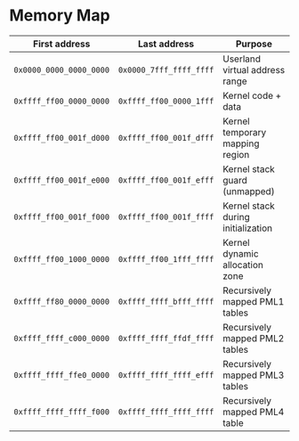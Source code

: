 # Memory Map

| First address           | Last address            | Purpose                            |
|-------------------------|-------------------------|------------------------------------|
| `0x0000_0000_0000_0000` | `0x0000_7fff_ffff_ffff` | Userland virtual address range     |
| `0xffff_ff00_0000_0000` | `0xffff_ff00_0000_1fff` | Kernel code + data                 |
| `0xffff_ff00_001f_d000` | `0xffff_ff00_001f_dfff` | Kernel temporary mapping region    |
| `0xffff_ff00_001f_e000` | `0xffff_ff00_001f_efff` | Kernel stack guard (unmapped)      |
| `0xffff_ff00_001f_f000` | `0xffff_ff00_001f_ffff` | Kernel stack during initialization |
| `0xffff_ff00_1000_0000` | `0xffff_ff00_1fff_ffff` | Kernel dynamic allocation zone     |
| `0xffff_ff80_0000_0000` | `0xffff_ffff_bfff_ffff` | Recursively mapped PML1 tables     |
| `0xffff_ffff_c000_0000` | `0xffff_ffff_ffdf_ffff` | Recursively mapped PML2 tables     |
| `0xffff_ffff_ffe0_0000` | `0xffff_ffff_ffff_efff` | Recursively mapped PML3 tables     |
| `0xffff_ffff_ffff_f000` | `0xffff_ffff_ffff_ffff` | Recursively mapped PML4 table      |
